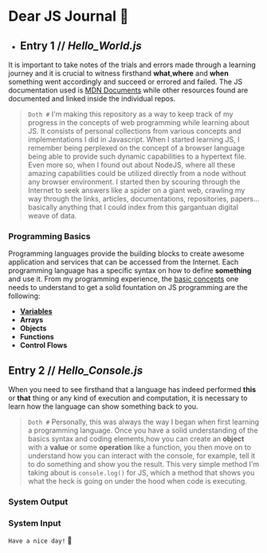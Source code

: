 # Dear JS Journal :blue_book:
- ## Entry 1 // *Hello_World.js* 
It is important to take notes of the trials and errors made through a learning journey and it is crucial to witness firsthand **what**,**where** and **when** something went accordingly and succeed or errored and failed. The JS documentation used is [MDN Documents](https://developer.mozilla.org/en-US/docs/Web) while other resources found are documented and linked inside the individual repos.
>``Doth #`` I'm making this repository as a way to keep track of my progress in the concepts of web programming while learning about JS. It consists of personal collections from various concepts and implementations I did in Javascript. When I started learning JS, I remember being perplexed on the concept of a browser language being able to provide such dynamic capabilities to a hypertext file. Even more so, when I found out about NodeJS, where all these amazing capabilities could be utilized directly from a node without any browser environment. I started then by scouring through the Internet to seek answers like a spider on a giant web, crawling my way through the links, articles, documentations, repositories, papers... basically anything that I could index from this gargantuan digital weave of data.        

### Programming Basics
Programming languages provide the building blocks to create awesome application and services that can be accessed from the Internet. Each programming language has a specific syntax on how to define **something** and use it. From my programming experience, the [basic concepts](./ProgrammingBasics/README.md) one needs to understand to get a solid fountation on JS programming are the following:
- [**Variables**](./ProgrammingBasicsJS/examples/variables/)
- **Arrays**
- **Objects**   
- **Functions**
- **Control Flows**

## Entry 2 // *Hello_Console.js* 
When you need to see firsthand that a language has indeed performed **this**  or **that** thing or any kind of execution and computation, it is necessary to learn how the language can show something back to you.
>``Doth #`` Personally, this was always the way I began when first learning a programming language. Once you have a solid understanding of the basics syntax and coding elements,how you can create an **object** with a **value** or some **operation** like a function, you then move on to understand how you can interact with the console, for example, tell it to do something and show you the result. This very simple method I'm taking about is ``console.log()`` for JS, which a method that shows you what the heck is going on under the hood when code is executing.

### System Output

### System Input

``Have a nice day!`` :rabbit:
